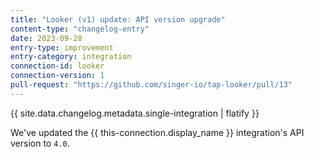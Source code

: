 ```yaml
---
title: "Looker (v1) update: API version upgrade"
content-type: "changelog-entry"
date: 2023-09-28
entry-type: improvement
entry-category: integration
connection-id: looker
connection-version: 1
pull-request: "https://github.com/singer-io/tap-looker/pull/13"
---
```

{{ site.data.changelog.metadata.single-integration | flatify }}

We've updated the {{ this-connection.display_name }} integration's API version to `4.0`.